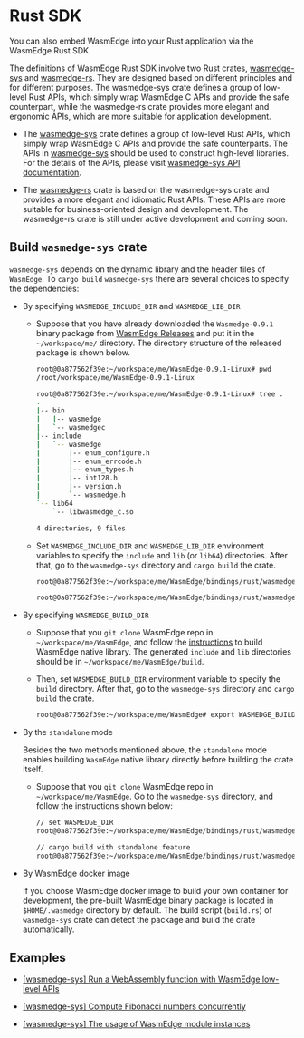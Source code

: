 # Rust SDK

You can also embed WasmEdge into your Rust application via the WasmEdge Rust SDK.

The definitions of WasmEdge Rust SDK involve two Rust crates, [wasmedge-sys](https://crates.io/crates/wasmedge-sys) and [wasmedge-rs](https://crates.io/crates/wasmedge-sdk). They are designed based on different principles and for different purposes. The wasmedge-sys crate defines a group of low-level Rust APIs, which simply wrap WasmEdge C APIs and provide the safe counterpart, while the wasmedge-rs crate provides more elegant and ergonomic APIs, which are more suitable for application development.

* The [wasmedge-sys](https://crates.io/crates/wasmedge-sys) crate defines a group of low-level Rust APIs, which simply wrap WasmEdge C APIs and provide the safe counterparts. The APIs in [wasmedge-sys](https://crates.io/crates/wasmedge-sys) should be used to construct high-level libraries. For the details of the APIs, please visit [wasmedge-sys API documentation](https://wasmedge.github.io/WasmEdge/wasmedge_sys/).

* The [wasmedge-rs](https://crates.io/crates/wasmedge-sdk) crate is based on the wasmedge-sys crate and provides a more elegant and idiomatic Rust APIs. These APIs are more suitable for business-oriented design and development. The wasmedge-rs crate is still under active development and coming soon.

## Build `wasmedge-sys` crate

`wasmedge-sys` depends on the dynamic library and the header files of `WasmEdge`. To `cargo build` `wasmedge-sys` there are several choices to specify the dependencies:

* By specifying `WASMEDGE_INCLUDE_DIR` and `WASMEDGE_LIB_DIR`

  * Suppose that you have already downloaded the `Wasmedge-0.9.1` binary package from [WasmEdge Releases](https://github.com/WasmEdge/WasmEdge/releases) and put it in the `~/workspace/me/` directory. The directory structure of the released package is shown below.

    ```bash
    root@0a877562f39e:~/workspace/me/WasmEdge-0.9.1-Linux# pwd
    /root/workspace/me/WasmEdge-0.9.1-Linux

    root@0a877562f39e:~/workspace/me/WasmEdge-0.9.1-Linux# tree .
    .
    |-- bin
    |   |-- wasmedge
    |   `-- wasmedgec
    |-- include
    |   `-- wasmedge
    |       |-- enum_configure.h
    |       |-- enum_errcode.h
    |       |-- enum_types.h
    |       |-- int128.h
    |       |-- version.h
    |       `-- wasmedge.h
    `-- lib64
        `-- libwasmedge_c.so

    4 directories, 9 files
    ```

  * Set `WASMEDGE_INCLUDE_DIR` and `WASMEDGE_LIB_DIR` environment variables to specify the `include` and `lib` (or `lib64`) directories. After that, go to the `wasmedge-sys` directory and `cargo build` the crate.

    ```bash
    root@0a877562f39e:~/workspace/me/WasmEdge/bindings/rust/wasmedge-sys# export WASMEDGE_INCLUDE_DIR=/root/workspace/me/WasmEdge-0.9.1-Linux/include/wasmedge
    
    root@0a877562f39e:~/workspace/me/WasmEdge/bindings/rust/wasmedge-sys# export WASMEDGE_LIB_DIR=/root/workspace/me/WasmEdge-0.9.1-Linux/lib64
    ```

* By specifying `WASMEDGE_BUILD_DIR`

  * Suppose that you `git clone` WasmEdge repo in `~/workspace/me/WasmEdge`, and follow the [instructions](https://wasmedge.org/book/en/extend/build.html) to build WasmEdge native library. The generated `include` and `lib` directories should be in `~/workspace/me/WasmEdge/build`.

  * Then, set `WASMEDGE_BUILD_DIR` environment variable to specify the `build` directory. After that, go to the `wasmedge-sys` directory and `cargo build` the crate.

    ```bash
    root@0a877562f39e:~/workspace/me/WasmEdge# export WASMEDGE_BUILD_DIR=/root/workspace/me/WasmEdge/build
    ```

* By the `standalone` mode

  Besides the two methods mentioned above, the `standalone` mode enables building `WasmEdge` native library directly before building the crate itself.

  * Suppose that you `git clone` WasmEdge repo in `~/workspace/me/WasmEdge`. Go to the `wasmedge-sys` directory, and follow the instructions shown below:

    ```bash
    // set WASMEDGE_DIR
    root@0a877562f39e:~/workspace/me/WasmEdge/bindings/rust/wasmedge-sys# export WASMEDGE_DIR=/root/workspace/me/WasmEdge

    // cargo build with standalone feature
    root@0a877562f39e:~/workspace/me/WasmEdge/bindings/rust/wasmedge-sys# cargo build --features standalone
    ```

* By WasmEdge docker image

  If you choose WasmEdge docker image to build your own container for development, the pre-built WasmEdge binary package is located in `$HOME/.wasmedge` directory by default. The build script (`build.rs`) of `wasmedge-sys` crate can detect the package and build the crate automatically.

## Examples

* [[wasmedge-sys] Run a WebAssembly function with WasmEdge low-level APIs](rust/sys_run_host_func.md)

* [[wasmedge-sys] Compute Fibonacci numbers concurrently](rust/concurrent_fib.md)

* [[wasmedge-sys] The usage of WasmEdge module instances](rust/how_to_use_module_instance.md)
